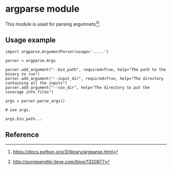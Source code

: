 # argparse module

This module is used for parsing argumnets[^1][^2].

## Usage example


```
import argparse.ArgumentParser(usage='.....')

parser = argparse.Args

parser.add_argument("--bin_path", required=True, help="The path to the binary to run")
parser.add_argument("--input_dir", required=True, help="The directory containing all the inputs")
parser.add_argument("--cov_dir", help="The directory to put the coverage info files")

args = parser.parse_args()

# use args.

args.bin_path...

```

## Reference
[^1]: https://docs.python.org/3/library/argparse.html
[^2]: http://songpengfei.iteye.com/blog/1320877

